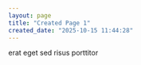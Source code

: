 ```yaml
---
layout: page
title: "Created Page 1"
created_date: "2025-10-15 11:44:28"
---
```


erat eget sed risus porttitor 
